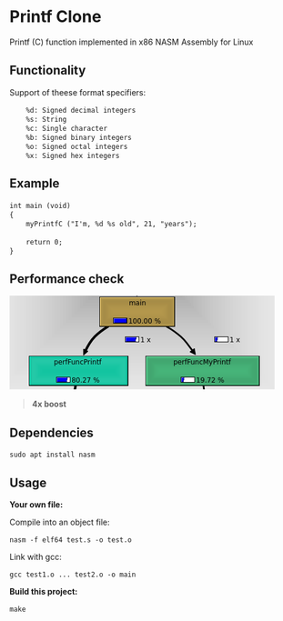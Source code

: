 # Printf Clone

Printf (C) function implemented in x86 NASM Assembly for Linux

## Functionality

Support of theese format specifiers:

```
    %d: Signed decimal integers
    %s: String
    %c: Single character
    %b: Signed binary integers
    %o: Signed octal integers
    %x: Signed hex integers
```

## Example

```
int main (void)
{
    myPrintfC ("I'm, %d %s old", 21, "years");

    return 0;
}
```

## Performance check

![screenshot](img/perftest.png)

> **4x boost**

## Dependencies

```
sudo apt install nasm
```

## Usage

**Your own file:**

Compile into an object file:

``` 
nasm -f elf64 test.s -o test.o
```

Link with gcc:

```
gcc test1.o ... test2.o -o main
```

**Build this project:**

```
make
```


